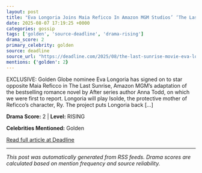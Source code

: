 ```yaml
---
layout: post
title: "Eva Longoria Joins Maia Reficco In Amazon MGM Studios’ ‘The Last Sunrise’"
date: 2025-08-07 17:19:25 +0000
categories: gossip
tags: ['golden', 'source-deadline', 'drama-rising']
drama_score: 2
primary_celebrity: golden
source: deadline
source_url: "https://deadline.com/2025/08/the-last-sunrise-movie-eva-longoria-amazon-mgm-1236481210/"
mentions: {'golden': 2}
---
```


EXCLUSIVE: Golden Globe nominee Eva Longoria has signed on to star opposite Maia Reficco in The Last Sunrise, Amazon MGM&#8217;s adaptation of the bestselling romance novel by After series author Anna Todd, on which we were first to report. Longoria will play Isolde, the protective mother of Reficco&#8217;s character, Ry. The project puts Longoria back [&#8230;]

**Drama Score:** 2 | **Level:** RISING

**Celebrities Mentioned:** Golden

[Read full article at Deadline](https://deadline.com/2025/08/the-last-sunrise-movie-eva-longoria-amazon-mgm-1236481210/)

---
*This post was automatically generated from RSS feeds. Drama scores are calculated based on mention frequency and source reliability.*
